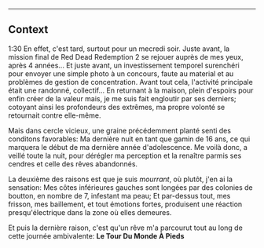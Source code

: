 


---
## Context
1:30 En effet, c'est tard, surtout pour un mecredi soir.
Juste avant, la mission final de Red Dead Redemption 2 se rejouer auprès de mes yeux, après 4 années...
Et juste avant, un investissement temporel surenchéri pour envoyer une simple photo à un concours, faute au material et au problèmes de gestion de concentration.
Avant tout cela, l'activité principale était une randonné, collectif...
En returnant à la maison, plein d'espoirs pour enfin créer de la valeur mais, je me suis fait engloutir par ses derniers; cotoyant ainsi les profondeurs des extrêmes, ma propre volonté se retournait contre elle-même.

Mais dans cercle vicieux, une graine précédemment planté senti des conditons favorables: Ma dernière nuit en tant que gamin de 16 ans, ce qui marquera le début de ma dernière année d'adolescence.
Me voilà donc, a veillé toute la nuit, pour dérégler ma perception et la renaître parmis ses cendres et celle des rêves abandonnés.

La deuxième des raisons est que je suis *mourrant*, où plutôt, j'en ai la sensation: Mes côtes inférieures gauches sont longées par des colonies de boutton, en nombre de 7, infestant ma peau; Et par-dessus tout, mes frisson, mes baillement, et tout émotions fortes, produisent une réaction presqu'électrique dans la zone où elles demeures.

Et puis la dernière raison, c'est qu'un rêve m'a parcourut tout au long de cette journée ambivalente: **Le Tour Du Monde À Pieds**